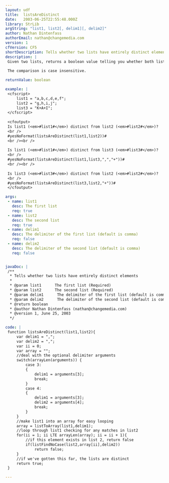 ```yaml
---
layout: udf
title:  listsAreDistinct
date:   2003-06-25T22:55:48.000Z
library: StrLib
argString: "list1, list2[, delim1][, delim2]"
author: Nathan Dintenfass
authorEmail: nathan@changemedia.com
version: 1
cfVersion: CF5
shortDescription: Tells whether two lists have entirely distinct elements
description: |
 Given two lists, returns a boolean value telling you whether both lists have entirely different elements.  In other words, no element in list 1 exists in list 2 and vice versa.
 
 The comparison is case insensitive.

returnValue: boolean

example: |
 <cfscript>
     list1 = "a,b,c,d,e,f";
     list2 = "g,h,i,j";
     list3 = "K+A+I";
 </cfscript>
 
 <cfoutput>
 Is list1 (<em>#list1#</em>) distinct from list2 (<em>#list2#</em>)?
 <br />
 #yesNoFormat(listsAreDistinct(list1,list2))#
 <br /><br />
 
 Is list1 (<em>#list1#</em>) distinct from list3 (<em>#list3#</em>)?
 <br />
 #yesNoFormat(listsAreDistinct(list1,list3,",","+"))#
 <br /><br />
 
 Is list3 (<em>#list3#</em>) distinct from list2 (<em>#list2#</em>)?
 <br />
 #yesNoFormat(listsAreDistinct(list3,list2,"+"))#
 </cfoutput>

args:
 - name: list1
   desc: The first list
   req: true
 - name: list2
   desc: The second list
   req: true
 - name: delim1
   desc: The delimiter of the first list (default is comma)
   req: false
 - name: delim2
   desc: The delimiter of the second list (default is comma)
   req: false


javaDoc: |
 /**
  * Tells whether two lists have entirely distinct elements
  * 
  * @param list1      The first list (Required)
  * @param list2      The second list (Required)
  * @param delim1      The delimiter of the first list (default is comma) (Optional)
  * @param delim2      The delimiter of the second list (default is comma) (Optional)
  * @return boolean 
  * @author Nathan Dintenfass (nathan@changemedia.com) 
  * @version 1, June 25, 2003 
  */

code: |
 function listsAreDistinct(list1,list2){
     var delim1 = ",";
     var delim2 = ",";
     var ii = 0;
     var array = "";
     //deal with the optional delimiter arguments
     switch(arrayLen(arguments)) {
         case 3:
         {
             delim1 = arguments[3];
             break;
         }
         case 4:
         {
             delim1 = arguments[3];
             delim2 = arguments[4];
             break;
         }
     }
     //make list1 into an array for easy looping
     array = listToArray(list1,delim1);
     //loop through list1 checking for any matches in list2
     for(ii = 1; ii LTE arrayLen(array); ii = ii + 1){
         //if this element exists in list 2, return false
         if(listFindNoCase(list2,array[ii],delim2))
             return false;
     }
     //if we've gotten this far, the lists are distinct
     return true;
 }

---
```



